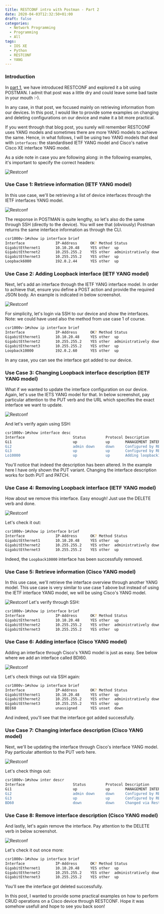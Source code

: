 ```yaml
---
title: RESTCONF intro with Postman - Part 2
date: 2020-04-03T12:32:50+01:00
draft: false
categories:
  - Network Programming
  - Programming
  - All
tags:
  - IOS XE
  - Python
  - RESTCONF
  - YANG
---
```

### Introduction
In [part 1](https://blog.wimwauters.com/networkprogrammability/2020-04-02_restconf_introduction_part1/), we have introduced RESTCONF and explored it a bit using POSTMAN. I admit that post was a little dry and could leave some bad taste in your mouth :-). 

In any case, in that post, we focused mainly on retrieving information from our devices. In this post, I would like to provide some examples on changing and deleting configurations on our device and make it a bit more practical. 

If you went through that blog post, you surely will remember RESTCONF uses YANG models and sometimes there are more YANG models to achieve the same. Hence, in what follows, I will be using two YANG models that deal with `interfaces`: the standardised IETF YANG model and Cisco's native Cisco XE interface YANG model.

As a side note in case you are following along: in the following examples, it's important to specify the correct headers:

![Restconf](/images/2020-04-03-9.png)

### Use Case 1: Retrieve information (IETF YANG model)
In this use case, we'll be retrieving a list of device interfaces through the IETF interfaces YANG model.

![Restconf](/images/2020-04-03-1.png)

The response in POSTMAN is quite lengthy, so let's also do the same through SSH (directly to the device). You will see that (obviously) Postman returns the same interface information as through the CLI.
```bash
csr1000v-1#show ip interface brief
Interface              IP-Address      OK? Method Status                Protocol
GigabitEthernet1       10.10.20.48     YES other  up                    up
GigabitEthernet2       10.255.255.2    YES other  administratively down down
GigabitEthernet3       10.255.255.2    YES other  up                    up
Loopback6000           192.0.2.44      YES other  up                    up
```

### Use Case 2: Adding Loopback interface (IETF YANG model)
Next, let's add an interface through the IETF YANG interface model. In order to achieve that, ensure you define a POST action and provide the required JSON body. An example is indicated in below screenshot.

![Restconf](/images/2020-04-03-2.png)

For simplicity, let's login via SSH to our device and show the interfaces. Note: we could have used also the method from use case 1 of course.
```bash
csr1000v-1#show ip interface brief
Interface              IP-Address      OK? Method Status                Protocol
GigabitEthernet1       10.10.20.48     YES other  up                    up
GigabitEthernet2       10.255.255.2    YES other  administratively down down
GigabitEthernet3       10.255.255.2    YES other  up                    up
Loopback10000          192.0.2.60      YES other  up                    up
```
In any case, you can see the interface got added to our device.

### Use Case 3: Changing Loopback interface description (IETF YANG model)
What if we wanted to update the interface configuration on our device. Again, let's use the IETS YANG model for that. In below screenshot, pay particular attention to the PUT verb and the URL which specifies the exact interface we want to update.

![Restconf](/images/2020-04-03-3.png)

And let's verify again using SSH:
```bash
csr1000v-1#show interface desc
Interface                      Status         Protocol Description
Gi1                            up             up       MANAGEMENT INTERFACE - DON'T TOUCH ME
Gi2                            admin down     down     Configured by RESTCONF
Gi3                            up             up       Configured by RESTCONF
Lo10000                        up             up       Adding loopback10000 - changed description a bit
```
You'll notice that indeed the description has been altered. In the example here I have only shown the PUT variant. Changing the interface description works for both PUT and PATCH. 

### Use Case 4: Removing Loopback interface (IETF YANG model)
How about we remove this interface. Easy enough! Just use the DELETE verb and done.

![Restconf](/images/2020-04-03-4.png)

Let's check it out:
```bash
csr1000v-1#show ip interface brief
Interface              IP-Address      OK? Method Status                Protocol
GigabitEthernet1       10.10.20.48     YES other  up                    up
GigabitEthernet2       10.255.255.2    YES other  administratively down down
GigabitEthernet3       10.255.255.2    YES other  up                    up
```
Indeed, the `Loopback10000` interface has been successfully removed.

### Use Case 5: Retrieve information (Cisco YANG model)
In this use case, we'll retrieve the interface overview through another YANG model. This use case is very similar to use case 1 above but instead of using the IETF interface YANG model, we will be using Cisco's YANG model.

![Restconf](/images/2020-04-03-5.png)
Let's verify through SSH:
```bash
csr1000v-1#show ip interface brief
Interface              IP-Address      OK? Method Status                Protocol
GigabitEthernet1       10.10.20.48     YES other  up                    up
GigabitEthernet2       10.255.255.2    YES other  administratively down down
GigabitEthernet3       10.255.255.2    YES other  up                    up
```

### Use Case 6: Adding interface (Cisco YANG model)
Adding an interface through Cisco's YANG model is just as easy. See below where we add an interface called BDI60.

![Restconf](/images/2020-04-03-6.png)

Let's check things out via SSH again:

```bash
csr1000v-1#show ip interface brief
Interface              IP-Address      OK? Method Status                Protocol
GigabitEthernet1       10.10.20.48     YES other  up                    up
GigabitEthernet2       10.255.255.2    YES other  administratively down down
GigabitEthernet3       10.255.255.2    YES other  up                    up
BDI60                  unassigned      YES unset  down                  down
```
And indeed, you'll see that the interface got added successfully.

### Use Case 7: Changing interface description (Cisco YANG model)
Next, we'll be updating the interface through Cisco's interface YANG model. Pay particular attention to the PUT verb here.

![Restconf](/images/2020-04-03-7.png)

Let's check things out:
```bash
csr1000v-1#show inter descr
Interface                      Status         Protocol Description
Gi1                            up             up       MANAGEMENT INTERFACE - DON'T TOUCH ME
Gi2                            admin down     down     Configured by RESTCONF
Gi3                            up             up       Configured by RESTCONF
BD60                           down           down     Changed via RestCONF
```

### Use Case 8: Remove interface description (Cisco YANG model)
And lastly, let's again remove the interface. Pay attention to the DELETE verb in below screenshot.

![Restconf](/images/2020-04-03-8.png)

Let's check it out once more:
```bash
csr1000v-1#show ip interface brief
Interface              IP-Address      OK? Method Status                Protocol
GigabitEthernet1       10.10.20.48     YES other  up                    up
GigabitEthernet2       10.255.255.2    YES other  administratively down down
GigabitEthernet3       10.255.255.2    YES other  up                    up
```
You'll see the interface got deleted successfully.

In this post, I wanted to provide some practical examples on how to perform CRUD operations on a Cisco device through RESTCONF. Hope it was somehow usefull and hope to see you back soon!
